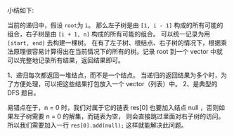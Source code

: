 小结如下:

当前的递归中，假设 `root`为 `i`。
那么左子树是由 `[1, i - 1]` 构成的所有可能的组合，右子树是由 `[i + 1, n]` 构成的所有可能的组合。
可以统一记录为用 `[start, end]` 去构建一棵树。
在有了左子树、根结点、右子树的情况下，根据乘法原理很容易计算得出在当前情况下的所有的树。记录 root 到一个 vector 中就可以完整地记录所有结果，返回结果即可。

1、递归每次都返回一堆结点，而不是一个结点。
当递归的返回结果为多个时，为了方便处理，可以把这些结果打包放入一个 vector（列表）中。
2、是典型的 DFS 题目。 

易错点在于，n = 0 时，我们对属于它的链表 res[0] 也要加入结点 null ，否则如果左子树需要 n = 0 的解集，而链表为空，
则会直接跳过里面对右子树的访问。所以我们需要加入一行 `res[0].add(null);` 这样就能解决此问题。